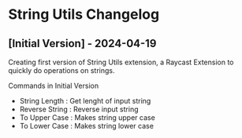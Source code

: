 # String Utils Changelog

## [Initial Version] - 2024-04-19
Creating first version of String Utils extension, a Raycast Extension to quickly do operations on strings.

Commands in Initial Version 
- String Length : Get lenght of input string
- Reverse String : Reverse input string
- To Upper Case : Makes string upper case
- To Lower Case : Makes string lower case